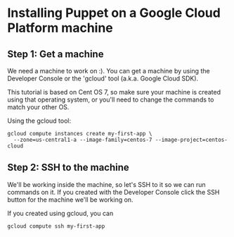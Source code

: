 # Installing Puppet on a Google Cloud Platform machine

## Step 1: Get a machine

We need a machine to work on :). You can get a machine by using the Developer
Console or the 'gcloud' tool (a.k.a. Google Cloud SDK).

This tutorial is based on Cent OS 7, so make sure your machine is created using
that operating system, or you'll need to change the commands to match your other
OS.

Using the gcloud tool:

```
gcloud compute instances create my-first-app \
  --zone=us-central1-a --image-family=centos-7 --image-project=centos-cloud
```

## Step 2: SSH to the machine

We'll be working inside the machine, so let's SSH to it so we can run commands
on it. If you created with the Developer Console click the SSH button for the
machine we'll be working on.

If you created using gcloud, you can

```
gcloud compute ssh my-first-app
```
